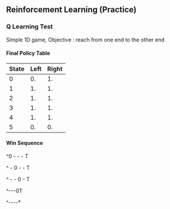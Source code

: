 ## Reinforcement Learning (Practice) 

### Q Learning Test

Simple 1D game, Objective : reach from one end to the other end

#### Final Policy Table

| State | Left  | Right |
| -------| ------------- | ------------- |
| 0 | 0.  | 1.  |
| 1 | 1.  | 1.  |
| 2 | 1.  | 1.  |
| 3 | 1.  | 1.  |
| 4 | 1.  | 1.  |
| 5 | 0.  | 0.  |

#### Win Sequence

 ^0 - - - T
 
 ^ - 0 - - T
 
 ^ - - 0 - T
 
 ^---0T
 
 ^----*
